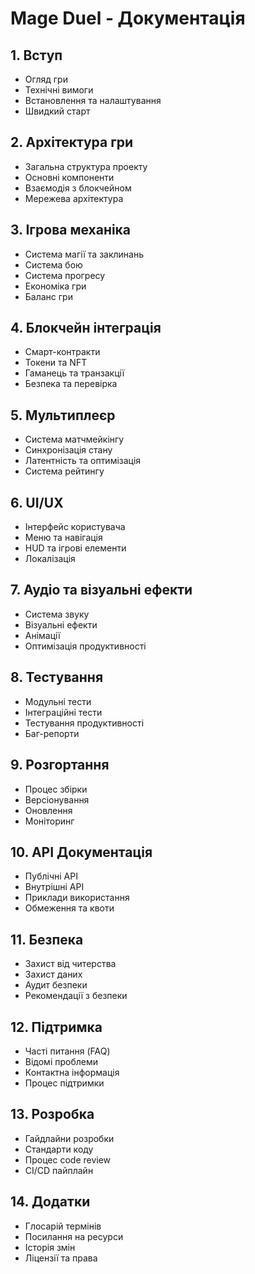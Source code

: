 # Mage Duel - Документація

## 1. Вступ

- Огляд гри
- Технічні вимоги
- Встановлення та налаштування
- Швидкий старт

## 2. Архітектура гри

- Загальна структура проекту
- Основні компоненти
- Взаємодія з блокчейном
- Мережева архітектура

## 3. Ігрова механіка

- Система магії та заклинань
- Система бою
- Система прогресу
- Економіка гри
- Баланс гри

## 4. Блокчейн інтеграція

- Смарт-контракти
- Токени та NFT
- Гаманець та транзакції
- Безпека та перевірка

## 5. Мультиплеєр

- Система матчмейкінгу
- Синхронізація стану
- Латентність та оптимізація
- Система рейтингу

## 6. UI/UX

- Інтерфейс користувача
- Меню та навігація
- HUD та ігрові елементи
- Локалізація

## 7. Аудіо та візуальні ефекти

- Система звуку
- Візуальні ефекти
- Анімації
- Оптимізація продуктивності

## 8. Тестування

- Модульні тести
- Інтеграційні тести
- Тестування продуктивності
- Баг-репорти

## 9. Розгортання

- Процес збірки
- Версіонування
- Оновлення
- Моніторинг

## 10. API Документація

- Публічні API
- Внутрішні API
- Приклади використання
- Обмеження та квоти

## 11. Безпека

- Захист від читерства
- Захист даних
- Аудит безпеки
- Рекомендації з безпеки

## 12. Підтримка

- Часті питання (FAQ)
- Відомі проблеми
- Контактна інформація
- Процес підтримки

## 13. Розробка

- Гайдлайни розробки
- Стандарти коду
- Процес code review
- CI/CD пайплайн

## 14. Додатки

- Глосарій термінів
- Посилання на ресурси
- Історія змін
- Ліцензії та права
